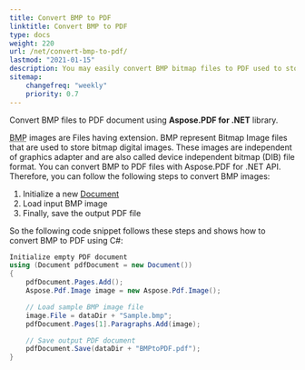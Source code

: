 ```yaml
---
title: Convert BMP to PDF
linktitle: Convert BMP to PDF
type: docs
weight: 220
url: /net/convert-bmp-to-pdf/
lastmod: "2021-01-15"
description: You may easily convert BMP bitmap files to PDF used to store digital bitmap images separately from the display device using Aspose.PDF. for NET.
sitemap:
    changefreq: "weekly"
    priority: 0.7
---
```


Convert BMP files to PDF document using **Aspose.PDF for .NET** library.

<abbr title="Bitmap Image File">BMP</abbr> images are Files having extension. BMP represent Bitmap Image files that are used to store bitmap digital images. These images are independent of graphics adapter and are also called device independent bitmap (DIB) file format.
You can convert BMP to PDF files with Aspose.PDF for .NET API. Therefore, you can follow the following steps to convert BMP images:

1. Initialize a new [Document](https://apireference.aspose.com/pdf/net/aspose.pdf/document)
1. Load input BMP image
1. Finally, save the output PDF file

So the following code snippet follows these steps and shows how to convert BMP to PDF using C#:

```csharp
Initialize empty PDF document
using (Document pdfDocument = new Document())
{
    pdfDocument.Pages.Add();
    Aspose.Pdf.Image image = new Aspose.Pdf.Image();

    // Load sample BMP image file
    image.File = dataDir + "Sample.bmp";
    pdfDocument.Pages[1].Paragraphs.Add(image);

    // Save output PDF document
    pdfDocument.Save(dataDir + "BMPtoPDF.pdf");
}
```
